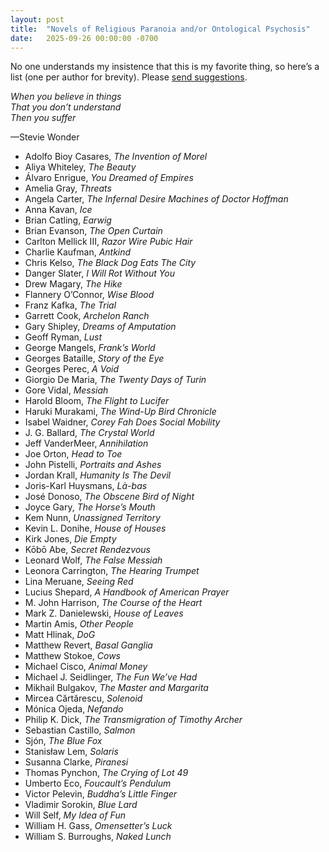 ```yaml
---
layout: post
title:  "Novels of Religious Paranoia and/or Ontological Psychosis"
date:   2025-09-26 00:00:00 -0700
---
```


No one understands my insistence that this is my favorite thing, so here’s a list (one per author for brevity). Please [send suggestions](mailto:matthew@knucklebones.rip).

*When you believe in things  
That you don’t understand  
Then you suffer*  
  
—Stevie Wonder


- Adolfo Bioy Casares, *The Invention of Morel*
- Aliya Whiteley, *The Beauty*
- Álvaro Enrigue, *You Dreamed of Empires*
- Amelia Gray, *Threats*
- Angela Carter, *The Infernal Desire Machines of Doctor Hoffman*
- Anna Kavan, *Ice*
- Brian Catling, *Earwig*
- Brian Evanson, *The Open Curtain*
- Carlton Mellick III, *Razor Wire Pubic Hair*
- Charlie Kaufman, *Antkind*
- Chris Kelso, *The Black Dog Eats The City*
- Danger Slater, *I Will Rot Without You*
- Drew Magary, *The Hike*
- Flannery O’Connor, *Wise Blood*
- Franz Kafka, *The Trial*
- Garrett Cook, *Archelon Ranch*
- Gary Shipley, *Dreams of Amputation*
- Geoff Ryman, *Lust*
- George Mangels, *Frank’s World*
- Georges Bataille, *Story of the Eye*
- Georges Perec, *A Void*
- Giorgio De Maria, *The Twenty Days of Turin*
- Gore Vidal, *Messiah*
- Harold Bloom, *The Flight to Lucifer*
- Haruki Murakami, *The Wind-Up Bird Chronicle*
- Isabel Waidner, *Corey Fah Does Social Mobility*
- J. G. Ballard, *The Crystal World*
- Jeff VanderMeer, *Annihilation*
- Joe Orton, *Head to Toe*
- John Pistelli, *Portraits and Ashes*
- Jordan Krall, *Humanity Is The Devil*
- Joris-Karl Huysmans, *Là-bas*
- José Donoso, *The Obscene Bird of Night*
- Joyce Gary, *The Horse’s Mouth*
- Kem Nunn, *Unassigned Territory*
- Kevin L. Donihe, *House of Houses*
- Kirk Jones, *Die Empty*
- Kōbō Abe, *Secret Rendezvous*
- Leonard Wolf, *The False Messiah*
- Leonora Carrington, *The Hearing Trumpet*
- Lina Meruane, *Seeing Red*
- Lucius Shepard, *A Handbook of American Prayer*
- M. John Harrison, *The Course of the Heart*
- Mark Z. Danielewski, *House of Leaves*
- Martin Amis, *Other People*
- Matt Hlinak, *DoG*
- Matthew Revert, *Basal Ganglia*
- Matthew Stokoe, *Cows*
- Michael Cisco, *Animal Money*
- Michael J. Seidlinger, *The Fun We’ve Had*
- Mikhail Bulgakov, *The Master and Margarita*
- Mircea Cărtărescu, *Solenoid*
- Mónica Ojeda, *Nefando*
- Philip K. Dick, *The Transmigration of Timothy Archer*
- Sebastian Castillo, *Salmon*
- Sjón, *The Blue Fox*
- Stanisław Lem, *Solaris*
- Susanna Clarke, *Piranesi*
- Thomas Pynchon, *The Crying of Lot 49*
- Umberto Eco, *Foucault’s Pendulum*
- Victor Pelevin, *Buddha’s Little Finger*
- Vladimir Sorokin, *Blue Lard*
- Will Self, *My Idea of Fun*
- William H. Gass, *Omensetter’s Luck*
- William S. Burroughs, *Naked Lunch*